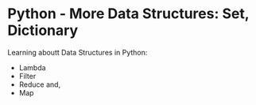 # Python - More Data Structures: Set, Dictionary

Learning aboutt Data Structures in Python:
* Lambda
* Filter 
* Reduce and, 
* Map

